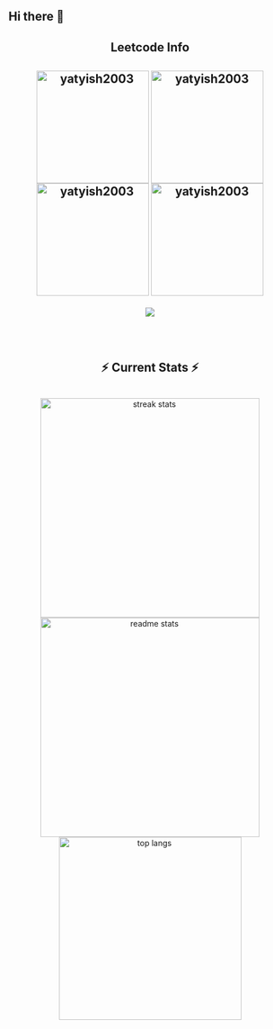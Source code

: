 ## Hi there 👋

<div align="center"> 

<!--   <h2>🐍 Contributions 🐍</h2>
  <img alt="snake eating my contributions" src="https://raw.githubusercontent.com/salesp07/salesp07/output/github-contribution-grid-snake.svg" />
</div> -->

<h2 align="center">Leetcode Info<h2>  
<p align="center">
  <a href="https://leetcode.com/u/yatyish2003/" target="_blank"><img align="center" src="https://leetcode.com/static/images/badges/2024/gif/2024-02.gif" alt="yatyish2003" height="200" width="200" /></a>
  <a href="https://leetcode.com/u/yatyish2003/" target="_blank"><img align="center" src="https://leetcode.com/static/images/badges/2024/gif/2024-03.gif" alt="yatyish2003" height="200" width="200" /></a>
  <a href="https://leetcode.com/u/yatyish2003/" target="_blank"><img align="center" src="https://assets.leetcode.com/static_assets/marketing/2024-200.gif" alt="yatyish2003" height="200" width="200" /></a>
  <a href="https://leetcode.com/u/yatyish2003/" target="_blank"><img align="center" src="https://assets.leetcode.com/static_assets/marketing/2024-100.gif" alt="yatyish2003" height="200" width="200" /></a>
</p>
<p align="center">
  
  <img  align=top flex-grow=1 src="https://leetcard.jacoblin.cool/yatyish2003?theme=dark&font=Nunito&ext=heatmap" />  
</p>

<br/>
  <h2 align="center">⚡ Current Stats ⚡</h2>
<br>
<div align=center>
  <img width=390 src="https://streak-stats.demolab.com/?user=yatish2003&count_private=true&theme=react&border_radius=10" alt="streak stats"/>
  <img width=390 src="https://github-readme-stats.vercel.app/api?username=yatish2003&show_icons=true&theme=react&rank_icon=github&border_radius=10" alt="readme stats" />
  <img width=325 align="center" src="https://github-readme-stats.vercel.app/api/top-langs/?username=yatish2003&hide=HTML&langs_count=8&layout=compact&theme=react&border_radius=10&size_weight=0.5&count_weight=0.5&exclude_repo=github-readme-stats" alt="top langs" />
</div>

<br/>

